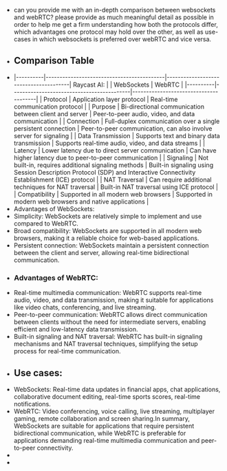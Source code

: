 - can you provide me with an in-depth comparison between websockets and webRTC? please provide as much meaningful detail as possible in order to help me get a firm understanding how both the protocols differ, which advantages one protocol may hold over the other, as well as use-cases in which websockets is preferred over webRTC and vice versa.
- ## Comparison Table
- |----------|-------------------------------------------|---------------------------------------|
  Raycast AI: |          | WebSockets                                   | WebRTC                                         |
  |----------|-------------------------------------------|---------------------------------------|
  | Protocol | Application layer protocol                   | Real-time communication protocol                   |
  | Purpose  | Bi-directional communication between client and server   | Peer-to-peer audio, video, and data communication                     |
  | Connection | Full-duplex communication over a single persistent connection | Peer-to-peer communication, can also involve server for signaling |
  | Data Transmission | Supports text and binary data transmission        | Supports real-time audio, video, and data streams                         |
  | Latency  | Lower latency due to direct server communication     | Can have higher latency due to peer-to-peer communication                   |
  | Signaling | Not built-in, requires additional signaling methods | Built-in signaling using Session Description Protocol (SDP) and Interactive Connectivity Establishment (ICE) protocol |
  | NAT Traversal | Can require additional techniques for NAT traversal | Built-in NAT traversal using ICE protocol |
  | Compatibility | Supported in all modern web browsers           | Supported in modern web browsers and native applications                   |
- Advantages of WebSockets:
- Simplicity: WebSockets are relatively simple to implement and use compared to WebRTC.
- Broad compatibility: WebSockets are supported in all modern web browsers, making it a reliable choice for web-based applications.
- Persistent connection: WebSockets maintain a persistent connection between the client and server, allowing real-time bidirectional communication.
- ### Advantages of WebRTC:
- Real-time multimedia communication: WebRTC supports real-time audio, video, and data transmission, making it suitable for applications like video chats, conferencing, and live streaming.
- Peer-to-peer communication: WebRTC allows direct communication between clients without the need for intermediate servers, enabling efficient and low-latency data transmission.
- Built-in signaling and NAT traversal: WebRTC has built-in signaling mechanisms and NAT traversal techniques, simplifying the setup process for real-time communication.
- ## Use cases:
- WebSockets: Real-time data updates in financial apps, chat applications, collaborative document editing, real-time sports scores, real-time notifications.
- WebRTC: Video conferencing, voice calling, live streaming, multiplayer gaming, remote collaboration and screen sharing.In summary, WebSockets are suitable for applications that require persistent bidirectional communication, while WebRTC is preferable for applications demanding real-time multimedia communication and peer-to-peer connectivity.
-
-